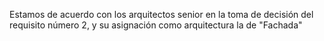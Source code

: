 Estamos de acuerdo con los arquitectos senior en la toma de decisión del requisito número 2, y su asignación como arquitectura la de "Fachada"
